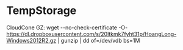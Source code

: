 # TempStorage

CloudCone GZ: wget --no-check-certificate -O- https://dl.dropboxusercontent.com/s/20ltkmk7fyht31p/HoangLong-Windows2012R2.gz | gunzip | dd of=/dev/vdb bs=1M
